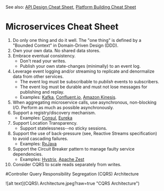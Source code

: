 See also: [API Design Cheat Sheet](https://github.com/RestCheatSheet/api-cheat-sheet#api-design-cheat-sheet),
[Platform Building Cheat Sheet](https://github.com/RestCheatSheet/platform-cheat-sheet#platform-building-cheat-sheet)

# Microservices Cheat Sheet
1. Do only one thing and do it well. The "one thing" is defined by a "Bounded Context" in Domain-Driven Design (DDD).
1. Own your own data. No shared data stores.
1. Embrace eventual consistency.
    * Don't read your writes.
    * Publish your own state-changes (minimally) to an event log.
1. Leverage event logging and/or streaming to replicate and denormalize data from other services.
    * The event log must be subscribable to *publish* events to subscribers.
    * The event log must be durable and must not lose messages for publishing and replay.
    * Examples: [Kafka](http://kafka.apache.org/), [Confluent.io](http://www.confluent.io), [Amazon Kinesis](https://aws.amazon.com/kinesis/).
1. When aggregating microservice calls, use asynchronous, non-blocking I/O. Perform as much as possible asynchronously.
1. Support a registry/discovery mechanism.
    * Examples: [Consul](https://www.consul.io/), [Eureka](https://github.com/Netflix/eureka)
1. Support Location Transparency.
    * Support statelessness--no sticky sessions.
1. Support the use of back-pressure (see, Reactive Streams specification) to avoid cascading failures.
    * Examples: [RxJava](https://github.com/ReactiveX/RxJava/wiki/Backpressure)
1. Support the Circuit Breaker pattern to manage faulty service dependencies.
    * Examples: [Hystrix](https://github.com/Netflix/Hystrix), [Apache Zest](https://zest.apache.org/java/2.1/library-circuitbreaker.html)
1. Consider CQRS to scale reads separately from writes.


#Controller Query Responsibility Segregation (CQRS) Architecture

![alt text](CQRS\ Architecture.jpeg?raw=true "CQRS Architecture")
